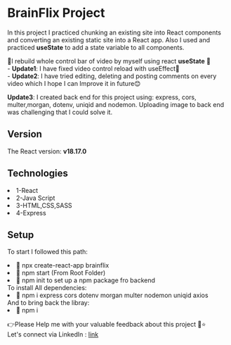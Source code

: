 # BrainFlix Project

In this project I practiced chunking an existing
site into React components and converting an
existing static site into a React app.
Also I used and practiced **useState** to add a
state variable to all components.

📢I rebuild whole control bar of video by myself
using react **useState** 🎉<br/> -
**Update1**: I have fixed video control reload with useEffect🥳<br/> -
**Update2**: I have tried editing, deleting and posting comments on every video which I hope I can Improve it in future😊<br/>

**Update3**: I created back end for this project using: express, cors, multer,morgan, dotenv, uniqid and nodemon. Uploading image to back end was challenging that I could solve it.

## Version

The React version: **v18.17.0**

## Technologies

<li>1-React</li>
<li>2-Java Script</li>
<li>3-HTML,CSS,SASS</li>
<li>4-Express</li>

## Setup

To start I followed this path:

<li>📝 npx create-react-app brainflix</li>
<li>📝 npm start (From Root Folder)</li>
<li>📝 npm init to set up a npm package fro backend</li>
To install All dependencies:

<li>📝 npm i express cors dotenv morgan multer nodemon uniqid axios </li>
And to bring back the libray:

<li>📝 npm i

👉Please Help me with your valuable feedback about this project 🙂⭐</br>
Let's connect via LinkedIn : [link](https://www.linkedin.com/in/fatemeh-bagherzad/)
